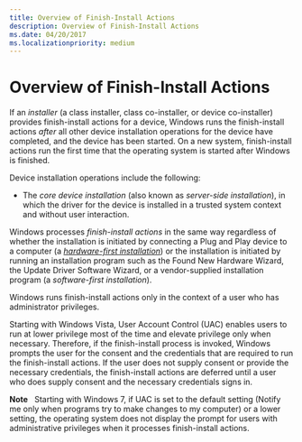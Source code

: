 ```yaml
---
title: Overview of Finish-Install Actions
description: Overview of Finish-Install Actions
ms.date: 04/20/2017
ms.localizationpriority: medium
---
```


# Overview of Finish-Install Actions


If an *installer* (a class installer, class co-installer, or device co-installer) provides finish-install actions for a device, Windows runs the finish-install actions *after* all other device installation operations for the device have completed, and the device has been started. On a new system, finish-install actions run the first time that the operating system is started after Windows is finished.

Device installation operations include the following:

-   The *core device installation* (also known as *server-side installation*), in which the driver for the device is installed in a trusted system context and without user interaction.

Windows processes *finish-install actions* in the same way regardless of whether the installation is initiated by connecting a Plug and Play device to a computer (a [*hardware-first installation*](hardware-first-installation.md)) or the installation is initiated by running an installation program such as the Found New Hardware Wizard, the Update Driver Software Wizard, or a vendor-supplied installation program (a *software-first installation*).

Windows runs finish-install actions only in the context of a user who has administrator privileges.

Starting with Windows Vista, User Account Control (UAC) enables users to run at lower privilege most of the time and elevate privilege only when necessary. Therefore, if the finish-install process is invoked, Windows prompts the user for the consent and the credentials that are required to run the finish-install actions. If the user does not supply consent or provide the necessary credentials, the finish-install actions are deferred until a user who does supply consent and the necessary credentials signs in.

**Note**   Starting with Windows 7, if UAC is set to the default setting (Notify me only when programs try to make changes to my computer) or a lower setting, the operating system does not display the prompt for users with administrative privileges when it processes finish-install actions.

 

 

 





